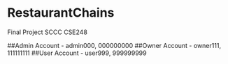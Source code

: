 # RestaurantChains
Final Project SCCC CSE248

##Admin Account - admin000, 000000000
##Owner Account - owner111, 111111111
##User  Account -  user999, 999999999